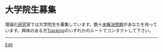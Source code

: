 # 大学院生募集

理論化[研究](研究.md)室では大学院生を募集しています。数十[未解決問題](未解決問題.md)があなたを待っています。興味のある方[Tracking](Tracking.md)のいずれかのルートでコンタクトして下さい。





----
[Edit](https://github.com/vitroid/vitroid.github.io/edit/master/MD/大学院生募集.md)
